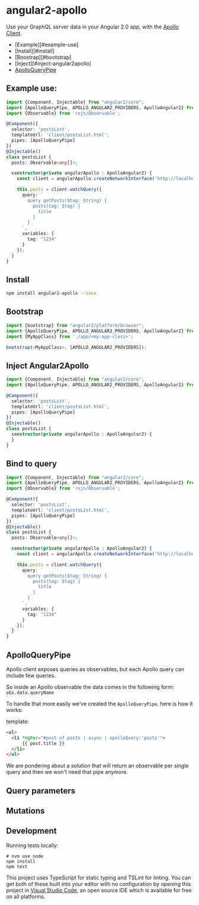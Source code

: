 # angular2-apollo

Use your GraphQL server data in your Angular 2.0 app, with the [Apollo Client](https://github.com/apollostack/apollo-client).


- [Example][#example-use]
- [Install][#install]
- [Boostrap][#bootstrap]
- [Inject][#inject-angular2apollo]
- [ApolloQueryPipe](#apolloquerypipe)

## Example use:

```ts
import {Component, Injectable} from "angular2/core";
import {ApolloQueryPipe, APOLLO_ANGULAR2_PROVIDERS, ApolloAngular2} from "angular2-apollo";
import {Observable} from 'rxjs/Observable';

@Component({
  selector: 'postsList',
  templateUrl: 'client/postsList.html',
  pipes: [ApolloQueryPipe]
})
@Injectable()
class postsList {
  posts: Observable<any[]>;

  constructor(private angularApollo : ApolloAngular2) {
    const client = angularApollo.createNetworkInterface('http://localhost:8080');

    this.posts = client.watchQuery({
      query: `
        query getPosts($tag: String) {
          posts(tag: $tag) {
            title
          }
        }
      `,
      variables: {
        tag: "1234"
      }
    });
  }
}
```

## Install

```bash
npm install angular2-apollo --save
```

## Bootstrap

```ts
import {bootstrap} from "angular2/platform/browser";
import {ApolloQueryPipe, APOLLO_ANGULAR2_PROVIDERS, ApolloAngular2} from "angular2-apollo";
import {MyAppClass} from './app/<my-app-class>';

bootstrap(<MyAppClass>, [APOLLO_ANGULAR2_PROVIDERS]);
```

## Inject Angular2Apollo

```ts
import {Component, Injectable} from "angular2/core";
import {ApolloQueryPipe, APOLLO_ANGULAR2_PROVIDERS, ApolloAngular2} from "angular2-apollo";

@Component({
  selector: 'postsList',
  templateUrl: 'client/postsList.html',
  pipes: [ApolloQueryPipe]
})
@Injectable()
class postsList {
  constructor(private angularApollo : ApolloAngular2) {
  }
}
```

## Bind to query

```ts
import {Component, Injectable} from "angular2/core";
import {ApolloQueryPipe, APOLLO_ANGULAR2_PROVIDERS, ApolloAngular2} from "angular2-apollo";
import {Observable} from 'rxjs/Observable';

@Component({
  selector: 'postsList',
  templateUrl: 'client/postsList.html',
  pipes: [ApolloQueryPipe]
})
@Injectable()
class postsList {
  posts: Observable<any[]>;

  constructor(private angularApollo : ApolloAngular2) {
    const client = angularApollo.createNetworkInterface('http://localhost:8080');

    this.posts = client.watchQuery({
      query: `
        query getPosts($tag: String) {
          posts(tag: $tag) {
            title
          }
        }
      `,
      variables: {
        tag: "1234"
      }
    });
  }
}
```

## ApolloQueryPipe

Apollo client exposes queries as observables, but each Apollo query can include few queries.

So inside an Apollo observable the data comes in the following form: `obs.data.queryName`

To handle that more easily we've created the `ApolloQueryPipe`. here is how it works:

template:
```html
<ul>
  <li *ngFor="#post of posts | async | apolloQuery:'posts'">
      {{ post.title }}
  </li>
</ul>
```

We are pondering about a solution that will return an observable per single query and then we won't need that pipe anymore.

## Query parameters

## Mutations

## Development

Running tests locally:

```
# nvm use node
npm install
npm test
```

This project uses TypeScript for static typing and TSLint for linting. You can get both of these built into your editor with no configuration by opening this project in [Visual Studio Code](https://code.visualstudio.com/), an open source IDE which is available for free on all platforms.
